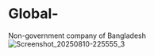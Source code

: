 # Global-
Non-government company of Bangladesh
![Screenshot_20250810-225555_3](https://github.com/user-attachments/assets/55a51414-7498-411d-aff4-0d901bc4f361)

<script>
    function showPage(pageId) {
        // দুটো পেজ লুকাও
        document.getElementById('page1').style.display = 'none';
        document.getElementById('page2').style.display = 'none';
        
        // যেটা দেখাতে চাও সেটা দেখাও
        if(pageId === 'page1') {
            document.getElementById('page1').style.display = 'flex';
        } else if(pageId === 'page2') {
            document.getElementById('page2').style.display = 'block';
        }
    }
</script>

